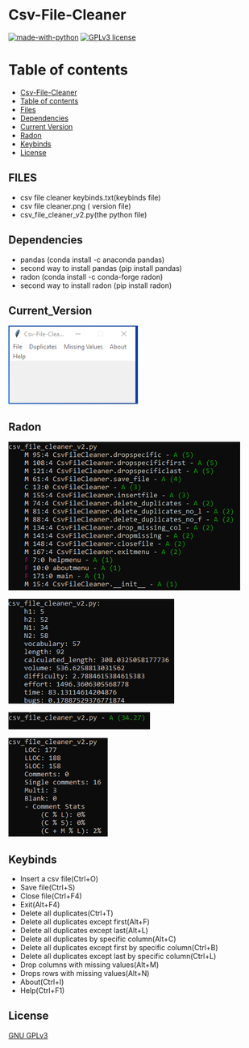 # Csv-File-Cleaner


[![made-with-python](https://img.shields.io/badge/Made%20with-Python-1f425f.svg)](https://www.python.org/) [![GPLv3 license](https://img.shields.io/badge/License-GPLv3-blue.svg)](http://perso.crans.org/besson/LICENSE.html)

# Table of contents

<!--ts-->
  * [Csv-File-Cleaner](#Csv_File_Cleaner)
  * [Table of contents](#Table_of_contents)
  * [Files](#FILES)
  * [Dependencies](#Dependencies)
  * [Current Version](#Current_Version)
  * [Radon](#Radon)
  * [Keybinds](#Keybinds)
  * [License](#License)
<!--te-->

## FILES
 <ul>
  <li> csv file cleaner keybinds.txt(keybinds file) </li>
  <li> csv file cleaner.png ( version file) </li>
  <li> csv_file_cleaner_v2.py(the python file) </li>
 </ul>

## Dependencies

 <ul>
   <li> pandas (conda install -c anaconda pandas) </li>
   <li> second way to install pandas (pip install pandas) </li>
   <li> radon (conda install -c conda-forge radon) </li> 
   <li> second way to install radon (pip install radon) </li>
</ul>

## Current_Version

<p><img src ="images/csv_file_cleaner_v2.png" title = "Csv File Cleaner Version"/> </p>

## Radon

<p><img src = "images/csv_file_cleaner_v2 radon cc.png" title = "Radon cc"/> </p>
<p><img src = "images/csv_file_cleaner_v2 radon hal.png" title = "Radon hal"/> </p>
<p><img src = "images/csv_file_cleaner_v2 radon mi.png" title = "Radon mi"/> </p>
<p><img src = "images/csv_file_cleaner_v2 radon raw.png" title = "Radon raw"/> </p>

## Keybinds

 <ul>
  <li> Insert a csv file(Ctrl+O)</li>
  <li> Save file(Ctrl+S) </li>
  <li> Close file(Ctrl+F4) </li>
  <li> Exit(Alt+F4) </li>
  <li> Delete all duplicates(Ctrl+T) </li>
  <li> Delete all duplicates except first(Alt+F) </li>
  <li> Delete all duplicates except last(Alt+L) </li>
  <li> Delete all duplicates by specific column(Alt+C) </li>
  <li> Delete all duplicates except first by specific column(Ctrl+B) </li>
  <li> Delete all duplicates except last by specific column(Ctrl+L) </li>
  <li> Drop columns with missing values(Alt+M) </li>
  <li> Drops rows with missing values(Alt+N) </li>
  <li> About(Ctrl+I)</li>
  <li> Help(Ctrl+F1)</li>
</ul>


## License
[GNU GPLv3](https://choosealicense.com/licenses/gpl-3.0/)
